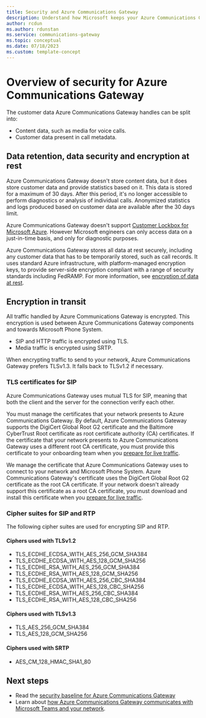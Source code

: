 ```yaml
---
title: Security and Azure Communications Gateway
description: Understand how Microsoft keeps your Azure Communications Gateway and user data secure
author: rcdun
ms.author: rdunstan
ms.service: communications-gateway
ms.topic: conceptual
ms.date: 07/18/2023
ms.custom: template-concept
---
```


# Overview of security for Azure Communications Gateway

The customer data Azure Communications Gateway handles can be split into:

- Content data, such as media for voice calls.
- Customer data present in call metadata.

## Data retention, data security and encryption at rest

Azure Communications Gateway doesn't store content data, but it does store customer data and provide statistics based on it. This data is stored for a maximum of 30 days. After this period, it's no longer accessible to perform diagnostics or analysis of individual calls. Anonymized statistics and logs produced based on customer data are available after the 30 days limit.

Azure Communications Gateway doesn't support [Customer Lockbox for Microsoft Azure](../security/fundamentals/customer-lockbox-overview.md).  However Microsoft engineers can only access data on a just-in-time basis, and only for diagnostic purposes.

Azure Communications Gateway stores all data at rest securely, including any customer data that has to be temporarily stored, such as call records.  It uses standard Azure infrastructure, with platform-managed encryption keys, to provide server-side encryption compliant with a range of security standards including FedRAMP. For more information, see [encryption of data at rest](../security/fundamentals/encryption-overview.md).

## Encryption in transit

All traffic handled by Azure Communications Gateway is encrypted. This encryption is used between Azure Communications Gateway components and towards Microsoft Phone System.

* SIP and HTTP traffic is encrypted using TLS.
* Media traffic is encrypted using SRTP.

When encrypting traffic to send to your network, Azure Communications Gateway prefers TLSv1.3. It falls back to TLSv1.2 if necessary.

### TLS certificates for SIP

Azure Communications Gateway uses mutual TLS for SIP, meaning that both the client and the server for the connection verify each other.

You must manage the certificates that your network presents to Azure Communications Gateway. By default, Azure Communications Gateway supports the DigiCert Global Root G2 certificate and the Baltimore CyberTrust Root certificate as root certificate authority (CA) certificates. If the certificate that your network presents to Azure Communications Gateway uses a different root CA certificate, you must provide this certificate to your onboarding team when you [prepare for live traffic](prepare-for-live-traffic.md#1-connect-azure-communications-gateway-to-your-networks).

We manage the certificate that Azure Communications Gateway uses to connect to your network and Microsoft Phone System. Azure Communications Gateway's certificate uses the DigiCert Global Root G2 certificate as the root CA certificate. If your network doesn't already support this certificate as a root CA certificate, you must download and install this certificate when you [prepare for live traffic](prepare-for-live-traffic.md#1-connect-azure-communications-gateway-to-your-networks).

### Cipher suites for SIP and RTP

The following cipher suites are used for encrypting SIP and RTP.

#### Ciphers used with TLSv1.2

* TLS_ECDHE_ECDSA_WITH_AES_256_GCM_SHA384
* TLS_ECDHE_ECDSA_WITH_AES_128_GCM_SHA256
* TLS_ECDHE_RSA_WITH_AES_256_GCM_SHA384
* TLS_ECDHE_RSA_WITH_AES_128_GCM_SHA256
* TLS_ECDHE_ECDSA_WITH_AES_256_CBC_SHA384
* TLS_ECDHE_ECDSA_WITH_AES_128_CBC_SHA256
* TLS_ECDHE_RSA_WITH_AES_256_CBC_SHA384
* TLS_ECDHE_RSA_WITH_AES_128_CBC_SHA256

#### Ciphers used with TLSv1.3

* TLS_AES_256_GCM_SHA384
* TLS_AES_128_GCM_SHA256

#### Ciphers used with SRTP

* AES_CM_128_HMAC_SHA1_80

## Next steps

- Read the [security baseline for Azure Communications Gateway](/security/benchmark/azure/baselines/azure-communications-gateway-security-baseline?toc=/azure/communications-gateway/toc.json&bc=/azure/communications-gateway/breadcrumb/toc.json)
- Learn about [how Azure Communications Gateway communicates with Microsoft Teams and your network](interoperability.md).